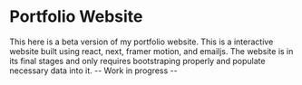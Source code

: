 # Portfolio Website
This here is a beta version of my portfolio website.
This is a interactive website built using react, next, framer motion, and emailjs.
The website is in its final stages and only requires bootstraping properly and populate necessary data into it.
-- Work in progress --
